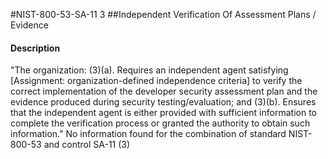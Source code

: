 #NIST-800-53-SA-11 3
##Independent Verification Of Assessment Plans / Evidence
#### Description
"The organization:
   (3)(a).  Requires an independent agent satisfying [Assignment: organization-defined independence criteria] to verify the correct implementation of the developer security assessment plan and the evidence produced during security testing/evaluation; and
   (3)(b).  Ensures that the independent agent is either provided with sufficient information to complete the verification process or granted the authority to obtain such information."
No information found for the combination of standard NIST-800-53 and control SA-11 (3)
